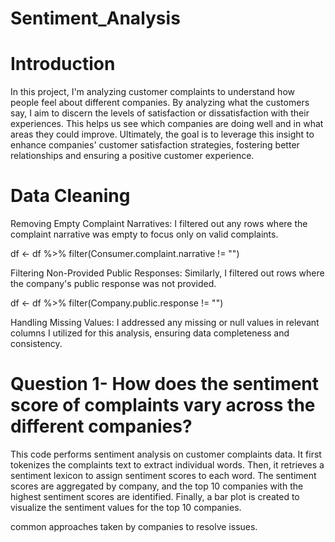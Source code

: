 # Sentiment_Analysis

# Introduction 
In this project, I'm analyzing customer complaints to understand how people feel about different companies. By analyzing what the customers say, I aim to discern the levels of satisfaction or dissatisfaction with their experiences. This helps us see which companies are doing well and in what areas they could improve. Ultimately, the goal is to leverage this insight to enhance companies' customer satisfaction strategies, fostering better relationships and ensuring a positive customer experience.


# Data Cleaning 
Removing Empty Complaint Narratives: I filtered out any rows where the complaint narrative was empty to focus only on valid complaints.

df <- df %>%
  filter(Consumer.complaint.narrative != "")

Filtering Non-Provided Public Responses: Similarly, I filtered out rows where the company's public response was not provided.

df <- df %>%
  filter(Company.public.response != "")

Handling Missing Values: I addressed any missing or null values in relevant columns I utilized for this analysis, ensuring data completeness and consistency.



# Question 1- How does the sentiment score of complaints vary across the different companies?
This code performs sentiment analysis on customer complaints data. It first tokenizes the complaints text to extract individual words. Then, it retrieves a sentiment lexicon to assign sentiment scores to each word. The sentiment scores are aggregated by company, and the top 10 companies with the highest sentiment scores are identified. Finally, a bar plot is created to visualize the sentiment values for the top 10 companies.


common approaches taken by companies to resolve issues.
